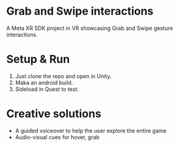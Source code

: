 # Grab and Swipe interactions
A Meta XR SDK project in VR showcasing Grab and Swipe gesture interactions.

# Setup & Run
1. Just clone the repo and open in Unity.
2. Maka an android build.
3. Sideload in Quest to test.

# Creative solutions
* A guided voiceover to help the user explore the entire game
* Audio-visual cues for hover, grab
